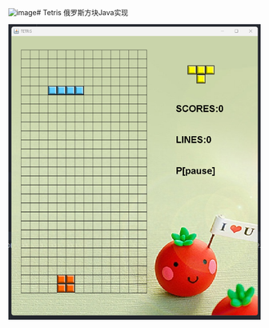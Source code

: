 ![image](https://github.com/flydogfish/Tetris/assets/101542854/a882099a-c499-456a-829b-57e41507e9f3)# Tetris
俄罗斯方块Java实现

![image](image.png)
